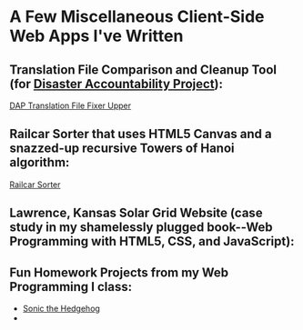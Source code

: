 # A Few Miscellaneous Client-Side Web Apps I've Written

## Translation File Comparison and Cleanup Tool (for [Disaster Accountability Project](https://www.smartresponse.org)):
[DAP Translation File Fixer Upper](compareTranslationFiles.html)

## Railcar Sorter that uses HTML5 Canvas and a snazzed-up recursive Towers of Hanoi algorithm:
[Railcar Sorter](railcarSorter/railcarSorter.html)

## Lawrence, Kansas Solar Grid Website (case study in my shamelessly plugged book--Web Programming with HTML5, CSS, and JavaScript):

## Fun Homework Projects from my Web Programming I class:
- [Sonic the Hedgehog](sonic.html)
- 
